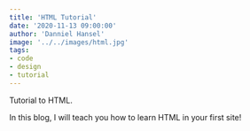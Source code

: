```yaml
---
title: 'HTML Tutorial'
date: '2020-11-13 09:00:00'
author: 'Danniel Hansel'
image: '../../images/html.jpg'
tags:
- code
- design
- tutorial
---
```


Tutorial to HTML. 

In this blog, I will teach you how to learn HTML in your first site! 